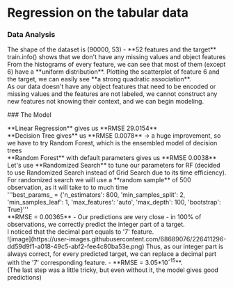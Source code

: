 # Regression on the tabular data
### Data Analysis
<p>The shape of the dataset is (90000, 53) - **52 features and the target**<br>
train.info() shows that we don't have any missing values and object features<br>
From the histograms of every feature, we can see that most of them (except 6) have a **uniform distribution**. Plotting the scatterplot of feature 6 and the target, we can easily see **a strong quadratic association**.<br>
As our data doesn't have any object features that need to be encoded or missing values and the features are not labeled, we cannot construct any new features not knowing their context, and we can begin modeling.<br></p>
### The Model
<p>**Linear Regression** gives us **RMSE 29.0154**<br>
**Decision Tree gives** us **RMSE 0.0078** -> a huge improvement, so we have to try Random Forest, which is the ensembled model of decision trees<br>
**Random Forest** with default parameters gives us **RMSE 0.0038**<br>
Let's use **Randomized Search** to tune our parameters for RF (decided to use Randomized Search instead of Grid Search due to its time efficiency). For randomized search we will use a **random sample** of 500 observation, as it will take to to much time<br>
'''best_params_ = {'n_estimators': 800, 'min_samples_split': 2, 'min_samples_leaf': 1, 'max_features': 'auto', 'max_depth': 100, 'bootstrap': True}'''<br>
**RMSE = 0.00365** - Our predictions are very close - in 100% of observations, we correctly predict the integer part of a target.<br>
I noticed that the decimal part equals to '7' feature.<br>
![image](https://user-images.githubusercontent.com/68689076/226411296-dd59d9f1-a018-49c5-abf2-fee4c80ba53e.png)
Thus, as our integer part is always correct, for every predicted target, we can replace a decimal part with the '7' corresponding feature. - **RMSE = 3.05*10<sup>-15</sup>**.<br>
(The last step was a little tricky, but even without it, the model gives good predictions)<br>

